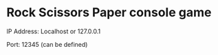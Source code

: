 # Rock Scissors Paper console game

IP Address: Localhost or 127.0.0.1

Port: 12345 (can be defined)
